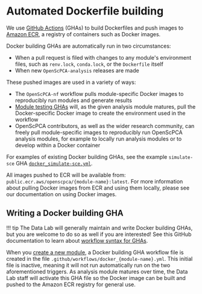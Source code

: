 # Automated Dockerfile building

We use [GitHub Actions](https://docs.github.com/en/actions) (GHAs) to build Dockerfiles and push images to [Amazon ECR](https://aws.amazon.com/ecr/), a registry of containers such as Docker images.

Docker building GHAs are automatically run in two circumstances:

- When a pull request is filed with changes to any module's environment files, such as `renv.lock`, `conda.lock`, or the `Dockerfile` itself
- When new `OpenScPCA-analysis` releases are made


These pushed images are used in a variety of ways:

- The `OpenScPCA-nf` workflow pulls module-specific Docker images to reproducibly run modules and generate results <!-- STUB_LINK openscpca-nf -->
- [Module testing GHAs](./run-module-gha.md) will, as the given analysis module matures, pull the Docker-specific Docker image to create the environment used in the workflow
- OpenScPCA contributors, as well as the wider research community, can freely pull module-specific images to reproducibly run OpenScPCA analysis modules, for example to locally run analysis modules or to develop within a Docker container

For examples of existing Docker building GHAs, see the example `simulate-sce` GHA [`docker_simulate-sce.yml`](https://github.com/AlexsLemonade/OpenScPCA-analysis/blob/main/.github/workflows/docker_simulate-sce.yml).

All images pushed to ECR will be available from: `public.ecr.aws/openscpca/{module-name}:latest`.
For more information about pulling Docker images from ECR and using them locally, please see our documentation on using Docker images. <!-- STUB_LINK using images. -->


## Writing a Docker building GHA

!!! tip
    The Data Lab will generally maintain and write Docker building GHAs, but you are welcome to do so as well if you are interested!
    See this GitHub documentation to learn about [workflow syntax for GHAs](https://docs.github.com/en/actions/using-workflows/workflow-syntax-for-github-actions).

When you [create a new module](../../contributing-to-analyses/analysis-modules/creating-a-module.md), a Docker building GHA workflow file is created in the file `.github/workflows/docker_{module-name}.yml`.
This initial file is inactive, meaning it will not run automatically run on the two aforementioned triggers.
As analysis module matures over time, the Data Lab staff will activate this GHA file so the Docker image can be built and pushed to the Amazon ECR registry for general use.
